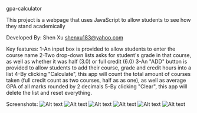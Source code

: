 gpa-calculator

This project is a webpage that uses JavaScript to allow students to see how they stand academically

Developed By: Shen Xu shenxu183@yahoo.com 

Key features:
  1-An input box is provided to allow students to enter the course name
  2-Two drop-down lists asks for student's grade in that course, as well as whether it was half (3.0) or full credit (6.0)
  3-An "ADD" button is provided to allow students to add their course, grade and credit hours into a list
  4-By clicking "Calculate", this app will count the total amount of courses taken (full credit count as two courses, half as as one), as well as average GPA of all marks rounded by 2 decimals
  5-By clicking "Clear", this app will delete the list and reset everything.
  
Screenshots:
![Alt text](https://github.com/JBV777/gpa-calculator/blob/master/Screenshots/1.png)
![Alt text](https://github.com/JBV777/gpa-calculator/blob/master/5.png)
![Alt text](https://github.com/JBV777/gpa-calculator/blob/master/6.png)
![Alt text](https://github.com/JBV777/gpa-calculator/blob/master/7.png)
![Alt text](https://github.com/JBV777/gpa-calculator/blob/master/8.png)
![Alt text](https://github.com/JBV777/gpa-calculator/blob/master/9.png)
